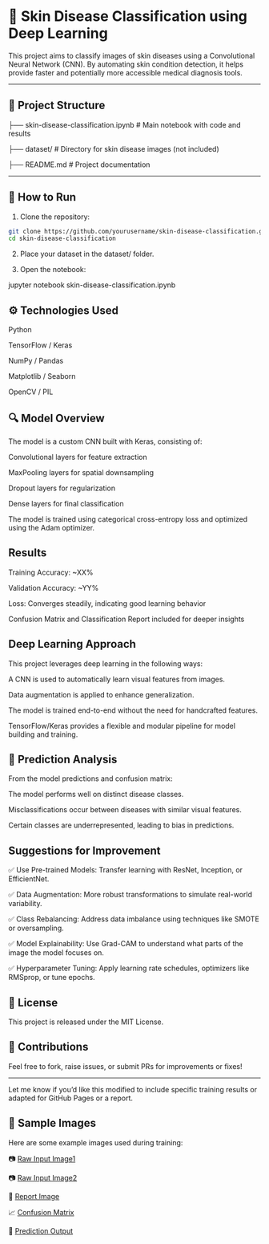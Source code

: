 # 🧠 Skin Disease Classification using Deep Learning

This project aims to classify images of skin diseases using a Convolutional Neural Network (CNN). By automating skin condition detection, it helps provide faster and potentially more accessible medical diagnosis tools.

---

## 📂 Project Structure

├── skin-disease-classification.ipynb # Main notebook with code and results

├── dataset/ # Directory for skin disease images (not included)

├── README.md # Project documentation


---

## 🚀 How to Run

1. Clone the repository:

```bash
git clone https://github.com/yourusername/skin-disease-classification.git
cd skin-disease-classification
```

2. Place your dataset in the dataset/ folder.

3. Open the notebook:

jupyter notebook skin-disease-classification.ipynb


## ⚙️ Technologies Used
Python

TensorFlow / Keras

NumPy / Pandas

Matplotlib / Seaborn

OpenCV / PIL



## 🔍 Model Overview
The model is a custom CNN built with Keras, consisting of:

Convolutional layers for feature extraction

MaxPooling layers for spatial downsampling

Dropout layers for regularization

Dense layers for final classification

The model is trained using categorical cross-entropy loss and optimized using the Adam optimizer.


## Results
Training Accuracy: ~XX%

Validation Accuracy: ~YY%

Loss: Converges steadily, indicating good learning behavior

Confusion Matrix and Classification Report included for deeper insights

## Deep Learning Approach
This project leverages deep learning in the following ways:

A CNN is used to automatically learn visual features from images.

Data augmentation is applied to enhance generalization.

The model is trained end-to-end without the need for handcrafted features.

TensorFlow/Keras provides a flexible and modular pipeline for model building and training.


## 🔬 Prediction Analysis
From the model predictions and confusion matrix:

The model performs well on distinct disease classes.

Misclassifications occur between diseases with similar visual features.

Certain classes are underrepresented, leading to bias in predictions.


## Suggestions for Improvement
✅ Use Pre-trained Models: Transfer learning with ResNet, Inception, or EfficientNet.

✅ Data Augmentation: More robust transformations to simulate real-world variability.

✅ Class Rebalancing: Address data imbalance using techniques like SMOTE or oversampling.

✅ Model Explainability: Use Grad-CAM to understand what parts of the image the model focuses on.

✅ Hyperparameter Tuning: Apply learning rate schedules, optimizers like RMSprop, or tune epochs.


## 📄 License
This project is released under the MIT License.


## 🤝 Contributions
Feel free to fork, raise issues, or submit PRs for improvements or fixes!


---

Let me know if you’d like this modified to include specific training results or adapted for GitHub Pages or a report.


## 📸 Sample Images
Here are some example images used during training:

📷 [Raw Input Image1](https://github.com/Sudhin-star1/SkinDiseaseClassification/blob/main/BA-%20cellulitis%20(104).jpg)

📷 [Raw Input Image2](https://github.com/Sudhin-star1/SkinDiseaseClassification/blob/main/nailFungus_39_1950.jpg)


🧪 [Report Image](https://github.com/Sudhin-star1/SkinDiseaseClassification/blob/main/Screenshot%202025-05-10%20at%2023.12.28.png)

📈 [Confusion Matrix](https://github.com/Sudhin-star1/SkinDiseaseClassification/blob/main/Screenshot%202025-05-10%20at%2023.12.11.png)

🧾 [Prediction Output](https://github.com/Sudhin-star1/SkinDiseaseClassification/blob/main/Screenshot%202025-05-10%20at%2023.13.08.png)
